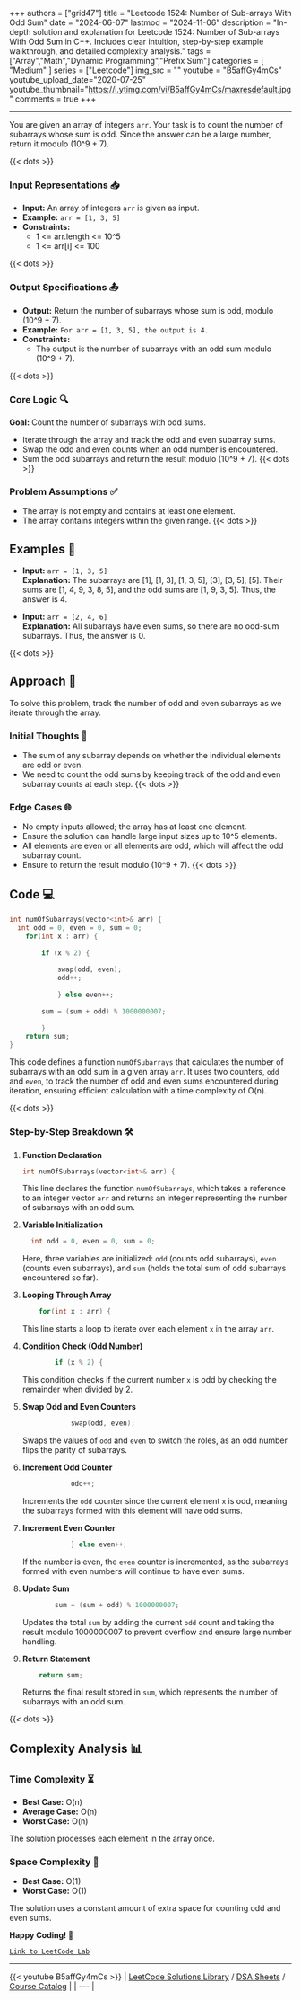 
+++
authors = ["grid47"]
title = "Leetcode 1524: Number of Sub-arrays With Odd Sum"
date = "2024-06-07"
lastmod = "2024-11-06"
description = "In-depth solution and explanation for Leetcode 1524: Number of Sub-arrays With Odd Sum in C++. Includes clear intuition, step-by-step example walkthrough, and detailed complexity analysis."
tags = ["Array","Math","Dynamic Programming","Prefix Sum"]
categories = [
    "Medium"
]
series = ["Leetcode"]
img_src = ""
youtube = "B5affGy4mCs"
youtube_upload_date="2020-07-25"
youtube_thumbnail="https://i.ytimg.com/vi/B5affGy4mCs/maxresdefault.jpg"
comments = true
+++



---
You are given an array of integers `arr`. Your task is to count the number of subarrays whose sum is odd. Since the answer can be a large number, return it modulo (10^9 + 7).
<!--more-->
{{< dots >}}
### Input Representations 📥
- **Input:** An array of integers `arr` is given as input.
- **Example:** `arr = [1, 3, 5]`
- **Constraints:**
	- 1 <= arr.length <= 10^5
	- 1 <= arr[i] <= 100

{{< dots >}}
### Output Specifications 📤
- **Output:** Return the number of subarrays whose sum is odd, modulo (10^9 + 7).
- **Example:** `For arr = [1, 3, 5], the output is 4.`
- **Constraints:**
	- The output is the number of subarrays with an odd sum modulo (10^9 + 7).

{{< dots >}}
### Core Logic 🔍
**Goal:** Count the number of subarrays with odd sums.

- Iterate through the array and track the odd and even subarray sums.
- Swap the odd and even counts when an odd number is encountered.
- Sum the odd subarrays and return the result modulo (10^9 + 7).
{{< dots >}}
### Problem Assumptions ✅
- The array is not empty and contains at least one element.
- The array contains integers within the given range.
{{< dots >}}
## Examples 🧩
- **Input:** `arr = [1, 3, 5]`  \
  **Explanation:** The subarrays are [1], [1, 3], [1, 3, 5], [3], [3, 5], [5]. Their sums are [1, 4, 9, 3, 8, 5], and the odd sums are [1, 9, 3, 5]. Thus, the answer is 4.

- **Input:** `arr = [2, 4, 6]`  \
  **Explanation:** All subarrays have even sums, so there are no odd-sum subarrays. Thus, the answer is 0.

{{< dots >}}
## Approach 🚀
To solve this problem, track the number of odd and even subarrays as we iterate through the array.

### Initial Thoughts 💭
- The sum of any subarray depends on whether the individual elements are odd or even.
- We need to count the odd sums by keeping track of the odd and even subarray counts at each step.
{{< dots >}}
### Edge Cases 🌐
- No empty inputs allowed; the array has at least one element.
- Ensure the solution can handle large input sizes up to 10^5 elements.
- All elements are even or all elements are odd, which will affect the odd subarray count.
- Ensure to return the result modulo (10^9 + 7).
{{< dots >}}
## Code 💻
```cpp
int numOfSubarrays(vector<int>& arr) {
  int odd = 0, even = 0, sum = 0;
    for(int x : arr) {
        
        if (x % 2) {
            
            swap(odd, even);
            odd++;
            
            } else even++;
        
        sum = (sum + odd) % 1000000007;
        
        }
    return sum;
}
```

This code defines a function `numOfSubarrays` that calculates the number of subarrays with an odd sum in a given array `arr`. It uses two counters, `odd` and `even`, to track the number of odd and even sums encountered during iteration, ensuring efficient calculation with a time complexity of O(n).

{{< dots >}}
### Step-by-Step Breakdown 🛠️
1. **Function Declaration**
	```cpp
	int numOfSubarrays(vector<int>& arr) {
	```
	This line declares the function `numOfSubarrays`, which takes a reference to an integer vector `arr` and returns an integer representing the number of subarrays with an odd sum.

2. **Variable Initialization**
	```cpp
	  int odd = 0, even = 0, sum = 0;
	```
	Here, three variables are initialized: `odd` (counts odd subarrays), `even` (counts even subarrays), and `sum` (holds the total sum of odd subarrays encountered so far).

3. **Looping Through Array**
	```cpp
	    for(int x : arr) {
	```
	This line starts a loop to iterate over each element `x` in the array `arr`.

4. **Condition Check (Odd Number)**
	```cpp
	        if (x % 2) {
	```
	This condition checks if the current number `x` is odd by checking the remainder when divided by 2.

5. **Swap Odd and Even Counters**
	```cpp
	            swap(odd, even);
	```
	Swaps the values of `odd` and `even` to switch the roles, as an odd number flips the parity of subarrays.

6. **Increment Odd Counter**
	```cpp
	            odd++;
	```
	Increments the `odd` counter since the current element `x` is odd, meaning the subarrays formed with this element will have odd sums.

7. **Increment Even Counter**
	```cpp
	            } else even++;
	```
	If the number is even, the `even` counter is incremented, as the subarrays formed with even numbers will continue to have even sums.

8. **Update Sum**
	```cpp
	        sum = (sum + odd) % 1000000007;
	```
	Updates the total `sum` by adding the current `odd` count and taking the result modulo 1000000007 to prevent overflow and ensure large number handling.

9. **Return Statement**
	```cpp
	    return sum;
	```
	Returns the final result stored in `sum`, which represents the number of subarrays with an odd sum.

{{< dots >}}
## Complexity Analysis 📊
### Time Complexity ⏳
- **Best Case:** O(n)
- **Average Case:** O(n)
- **Worst Case:** O(n)

The solution processes each element in the array once.

### Space Complexity 💾
- **Best Case:** O(1)
- **Worst Case:** O(1)

The solution uses a constant amount of extra space for counting odd and even sums.

**Happy Coding! 🎉**


[`Link to LeetCode Lab`](https://leetcode.com/problems/number-of-sub-arrays-with-odd-sum/description/)

---
{{< youtube B5affGy4mCs >}}
| [LeetCode Solutions Library](https://grid47.xyz/leetcode/) / [DSA Sheets](https://grid47.xyz/sheets/) / [Course Catalog](https://grid47.xyz/courses/) |
| --- |

